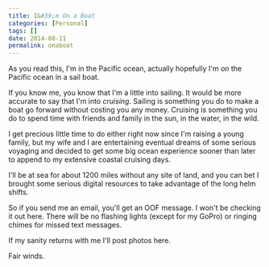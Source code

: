 ```yaml
---
title: I&#39;m On a Boat
categories: [Personal]
tags: []
date: 2014-08-11
permalink: onaboat
---
```


As you read this, I&#39;m in the Pacific ocean, actually hopefully I&#39;m _on_ the Pacific ocean in a sail boat.
<!-- xmore -->

If you know me, you know that I&#39;m a little into sailing. It would be more accurate to say that I&#39;m into _cruising_. Sailing is something you do to make a boat go forward without costing you any money. Cruising is something you do to spend time with friends and family in the sun, in the water, in the wild.

I get precious little time to do either right now since I&#39;m raising a young family, but my wife and I are entertaining eventual dreams of some serious voyaging and decided to get some big ocean experience sooner than later to append to my extensive coastal cruising days.

I&#39;ll be at sea for about 1200 miles without any site of land, and you can bet I brought some serious digital resources to take advantage of the long helm shifts.

So if you send me an email, you&#39;ll get an OOF message. I won&#39;t be checking it out here. There will be no flashing lights (except for my GoPro) or ringing chimes for missed text messages.

If my sanity returns with me I&#39;ll post photos here.

Fair winds.